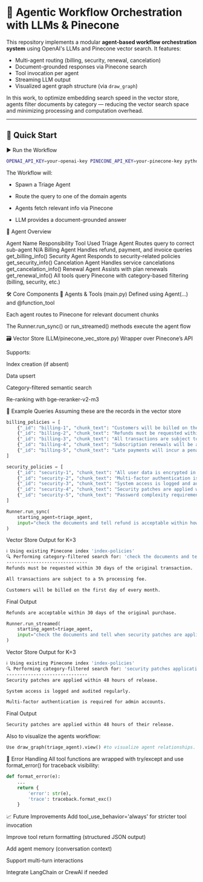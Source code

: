 # 🤖 Agentic Workflow Orchestration with LLMs & Pinecone

This repository implements a modular **agent-based workflow orchestration system** using OpenAI's LLMs and Pinecone vector search. It features:

- Multi-agent routing (billing, security, renewal, cancelation)
- Document-grounded responses via Pinecone search
- Tool invocation per agent
- Streaming LLM output
- Visualized agent graph structure (via `draw_graph`)

In this work, to optimize embedding search speed in the vector store, agents filter documents by category — reducing the vector search space and minimizing processing and computation overhead.

-----

## 🚀 Quick Start


▶️ Run the Workflow
```bash
OPENAI_API_KEY=your-openai-key PINECONE_API_KEY=your-pinecone-key python3 main.py
```

The Workflow will:

- Spawn a Triage Agent

- Route the query to one of the domain agents

- Agents fetch relevant info via Pinecone

- LLM provides a document-grounded answer

🧠 Agent Overview

Agent Name	Responsibility	Tool Used
Triage Agent	Routes query to correct sub-agent	N/A
Billing Agent	Handles refund, payment, and invoice queries	get_billing_info()
Security Agent	Responds to security-related policies	get_security_info()
Cancelation Agent	Handles service cancelations	get_cancelation_info()
Renewal Agent	Assists with plan renewals	get_renewal_info()
All tools query Pinecone with category-based filtering (billing, security, etc.)

🛠 Core Components
🧩 Agents & Tools (main.py)
Defined using Agent(...) and @function_tool

Each agent routes to Pinecone for relevant document chunks

The Runner.run_sync() or run_streamed() methods execute the agent flow

🗃 Vector Store (LLM/pinecone_vec_store.py)
Wrapper over Pinecone’s API

Supports:

Index creation (if absent)

Data upsert

Category-filtered semantic search

Re-ranking with bge-reranker-v2-m3

🧪 Example Queries
Assuming these are the records in the vector store
```python
billing_policies = [
    {"_id": "billing-1", "chunk_text": "Customers will be billed on the first day of every month.", "category": "billing"},
    {"_id": "billing-2", "chunk_text": "Refunds must be requested within 30 days of the original transaction.", "category": "billing"},
    {"_id": "billing-3", "chunk_text": "All transactions are subject to a 5% processing fee.", "category": "billing"},
    {"_id": "billing-4", "chunk_text": "Subscription renewals will be automatically processed.", "category": "billing"},
    {"_id": "billing-5", "chunk_text": "Late payments will incur a penalty of $25.", "category": "billing"},
]

security_policies = [
    {"_id": "security-1", "chunk_text": "All user data is encrypted in transit and at rest.", "category": "security"},
    {"_id": "security-2", "chunk_text": "Multi-factor authentication is required for admin accounts.", "category": "security"},
    {"_id": "security-3", "chunk_text": "System access is logged and audited regularly.", "category": "security"},
    {"_id": "security-4", "chunk_text": "Security patches are applied within 48 hours of release.", "category": "security"},
    {"_id": "security-5", "chunk_text": "Password complexity requirements include at least 12 characters.", "category": "security"},
]
```

```python
Runner.run_sync(
    starting_agent=triage_agent,
    input="check the documents and tell refund is acceptable within how many days of purchase?"
)
```
Vector Store Output for K=3
```bash
ℹ️ Using existing Pinecone index 'index-policies'
🔍 Performing category-filtered search for: 'check the documents and tell refund is acceptable within how many days of purchase' in 'billing'
------------------------------
Refunds must be requested within 30 days of the original transaction.

All transactions are subject to a 5% processing fee.

Customers will be billed on the first day of every month.
```
Final Output 
```bash
Refunds are acceptable within 30 days of the original purchase.                                                                                                                           
```

```python
Runner.run_streamed(
    starting_agent=triage_agent,
    input="check the documents and tell when security patches are applied?"
)
```
Vector Store Output for K=3
```bash
ℹ️ Using existing Pinecone index 'index-policies'
🔍 Performing category-filtered search for: 'security patches application dates' in 'security'
------------------------------
Security patches are applied within 48 hours of release.

System access is logged and audited regularly.

Multi-factor authentication is required for admin accounts.
```
Final Output
```bash
Security patches are applied within 48 hours of their release.
```

Also to visualize the agents workflow:
```python 
Use draw_graph(triage_agent).view() #to visualize agent relationships.
```

🧯 Error Handling
All tool functions are wrapped with try/except and use format_error() for traceback visibility:

```python
def format_error(e):
    ...
    return {
        'error': str(e),
        'trace': traceback.format_exc()
    }
```

📈 Future Improvements
Add tool_use_behavior='always' for stricter tool invocation

Improve tool return formatting (structured JSON output)

Add agent memory (conversation context)

Support multi-turn interactions

Integrate LangChain or CrewAI if needed

